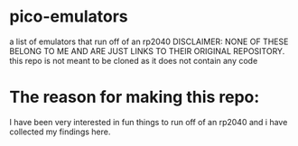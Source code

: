 # pico-emulators
a list of emulators that run off of an rp2040
DISCLAIMER: NONE OF THESE BELONG TO ME AND ARE JUST LINKS TO THEIR ORIGINAL REPOSITORY.
this repo is not meant to be cloned as it does not contain any code

# The reason for making this repo:
I have been very interested in fun things to run off of an rp2040 and i have collected my findings here.
